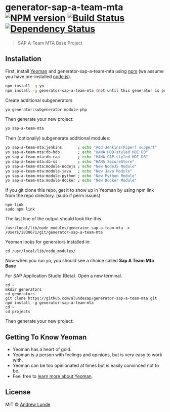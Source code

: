 # generator-sap-a-team-mta [![NPM version][npm-image]][npm-url] [![Build Status][travis-image]][travis-url] [![Dependency Status][daviddm-image]][daviddm-url]
> SAP A-Team MTA Base Project

## Installation

First, install [Yeoman](http://yeoman.io) and generator-sap-a-team-mta using [npm](https://www.npmjs.com/) (we assume you have pre-installed [node.js](https://nodejs.org/)).

```bash
npm install -g yo
npm install -g generator-sap-a-team-mta (not until this generator is published on the npmjs.org repository)
```

Create additional subgenerators
```bash
yo generator:subgenerator module-php
```

Then generate your new project:

```bash
yo sap-a-team-mta
```

Then (optionally) subgenerate additional modules:

```bash
yo sap-a-team-mta:jenkins       ; echo "Add Jenkins(Piper) support"
yo sap-a-team-mta:db-hdb        ; echo "HANA HDB-styled HDI DB"
yo sap-a-team-mta:db-cap        ; echo "HANA CAP-styled HDI DB"
yo sap-a-team-mta:db-ss         ; echo "HANA SecureStore"
yo sap-a-team-mta:module-nodejs ; echo "New NodeJS Module"
yo sap-a-team-mta:module-java   ; echo "New Java Module"
yo sap-a-team-mta:module-python ; echo "New Python Module"
yo sap-a-team-mta:module-docker ; echo "New Docker Module"
```

If you git clone this repo, get it to show up in Yeoman by using npm link from the repo directory. (sudo if perm issues)
```
npm link
sudo npm link
```
The last line of the output should look like this.
```
/usr/local/lib/node_modules/generator-sap-a-team-mta -> /Users/i830671/git/generator-sap-a-team-mta
```

Yeoman looks for generators installed in:
```
cd /usr/local/lib/node_modules/
```
Now when you run yo, you should see a choice called __Sap A Team Mta Base__

For SAP Application Studio (Beta).  Open a new terminal.
```
cd ~
mkdir generators
cd generators
git clone https://github.com/alundesap/generator-sap-a-team-mta.git
npm install -g generator-sap-a-team-mta
cd ~
cd projects
```

Then generate your new project:


## Getting To Know Yeoman

 * Yeoman has a heart of gold.
 * Yeoman is a person with feelings and opinions, but is very easy to work with.
 * Yeoman can be too opinionated at times but is easily convinced not to be.
 * Feel free to [learn more about Yeoman](http://yeoman.io/).

## License

MIT © [Andrew Lunde](https://github.com/alundesap)


[npm-image]: https://badge.fury.io/js/generator-sap-a-team-mta.svg
[npm-url]: https://npmjs.org/package/generator-sap-a-team-mta
[travis-image]: https://travis-ci.com/alundesap/generator-sap-a-team-mta.svg?branch=master
[travis-url]: https://travis-ci.com/alundesap/generator-sap-a-team-mta
[daviddm-image]: https://david-dm.org/alundesap/generator-sap-a-team-mta.svg?theme=shields.io
[daviddm-url]: https://david-dm.org/alundesap/generator-sap-a-team-mta
